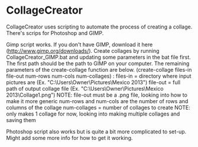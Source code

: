 CollageCreator
==============

CollageCreator uses scripting to automate the process of creating a collage. There's scrips for Photoshop and GIMP.

Gimp script works. If you don't have GIMP, download it here (http://www.gimp.org/downloads/). Create collages by running CollageCreator_GIMP.bat and updating some parameters in the bat file first. The first path should be the path to GIMP on your computer. The remaining parameters of the create-collage function are below.
(create-collage files-in file-out num-rows num-cols num-collages) :
files-in = directory where input pictures are (Ex. "C:\\Users\\Owner\\Pictures\\Mexico 2013")
file-out = full path of output collage file (Ex. "C:\\Users\\Owner\\Pictures\\Mexico 2013\\Collage1.png")
NOTE: file-out must be a .png file, looking into how to make it more generic
num-rows and num-cols are the number of rows and columns of the collage
num-collages = number of collages to create
NOTE: only makes 1 collage for now, looking into making multiple collages and saving them

Photoshop script also works but is quite a bit more complicated to set-up. Might add some more info for how to get it working.
